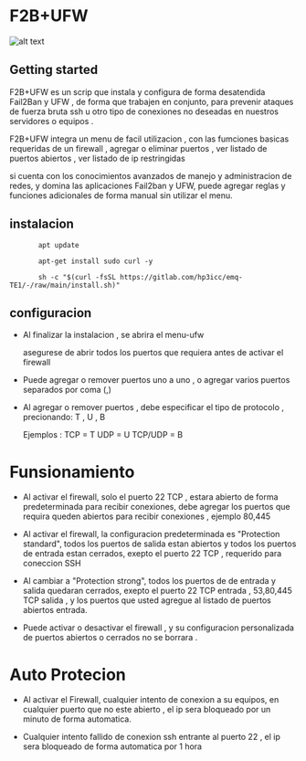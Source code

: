 # F2B+UFW

![alt text](https://gitlab.com/hp3icc/f2b-ufw/-/raw/main/firewall.jpg)

## Getting started

F2B+UFW es un scrip que instala y configura de forma desatendida Fail2Ban y UFW , de forma que trabajen en conjunto, para prevenir ataques de fuerza bruta ssh u otro tipo de conexiones no deseadas en nuestros servidores o equipos .

F2B+UFW integra un menu de facil utilizacion , con las fumciones basicas requeridas de un firewall , agregar o eliminar puertos , ver listado de puertos abiertos , ver listado de ip restringidas 

si cuenta con los conocimientos avanzados de manejo y administracion de redes, y domina las aplicaciones Fail2ban y UFW, puede agregar reglas y funciones adicionales de forma manual sin utilizar el menu.

## instalacion

```
       apt update

       apt-get install sudo curl -y
       
       sh -c "$(curl -fsSL https://gitlab.com/hp3icc/emq-TE1/-/raw/main/install.sh)"
```

## configuracion

* Al finalizar la instalacion , se abrira el menu-ufw 

  asegurese de abrir todos los puertos que requiera antes de activar el firewall

* Puede agregar o remover puertos uno a uno , o agregar varios puertos separados por coma (,) 

* Al agregar o remover puertos , debe especificar el tipo de protocolo , precionando: T , U , B 
  
  Ejemplos :  TCP     = T
              UDP     = U
              TCP/UDP = B

# Funsionamiento

* Al activar el firewall, solo el puerto 22 TCP , estara abierto de forma predeterminada para recibir conexiones, debe agregar los puertos que requira queden abiertos para recibir conexiones , ejemplo 80,445 

* Al activar el firewall, la configuracion predeterminada es "Protection standard", todos los puertos de salida estan abiertos y todos los puertos de entrada estan cerrados, exepto el puerto 22 TCP , requerido para coneccion SSH

* Al cambiar a "Protection strong", todos los puertos de de entrada y salida quedaran cerrados, exepto el puerto 22 TCP entrada , 53,80,445 TCP salida , y los puertos que usted agregue al listado de puertos abiertos entrada.

* Puede activar o desactivar el firewall , y su configuracion personalizada de puertos abiertos o cerrados no se borrara .

# Auto Protecion 

* Al activar el Firewall, cualquier intento de conexion a su equipos, en cualquier puerto que no este abierto , el ip sera bloqueado por un minuto de forma automatica.

* Cualquier intento fallido de conexion ssh entrante al puerto 22 , el ip sera bloqueado de forma automatica por 1 hora

